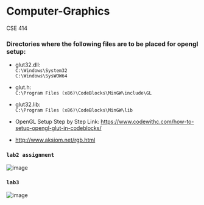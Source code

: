 # Computer-Graphics

CSE 414

### Directories where the following files are to be placed for opengl setup:

- glut32.dll: <br>```C:\Windows\System32```<br>```C:\Windows\SysWOW64```
- glut.h: <br>```C:\Program Files (x86)\CodeBlocks\MinGW\include\GL```
- glut32.lib: <br>```C:\Program Files (x86)\CodeBlocks\MinGW\lib```

- OpenGL Setup Step by Step Link: https://www.codewithc.com/how-to-setup-opengl-glut-in-codeblocks/
- http://www.aksiom.net/rgb.html

### ``lab2 assignment``
![image](https://user-images.githubusercontent.com/59027621/192090372-06ed2bec-4096-446a-ad3a-fb46dc82c26c.png)

### ```lab3```
![image](https://user-images.githubusercontent.com/59027621/196733334-b558b140-afb3-4285-a167-04d095456add.png)
